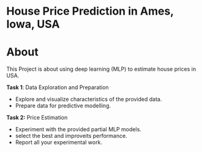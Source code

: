 # House Price Prediction in Ames, Iowa, USA


# About

This Project is about using deep learning (MLP) to estimate house prices in USA.

**Task 1**: Data Exploration and Preparation 
* Explore and visualize characteristics of the provided data. 
* Prepare data for predictive modelling.

**Task 2:** Price Estimation 
* Experiment with the provided partial MLP models.
* select the best and improveits performance. 
* Report all your experimental work.
